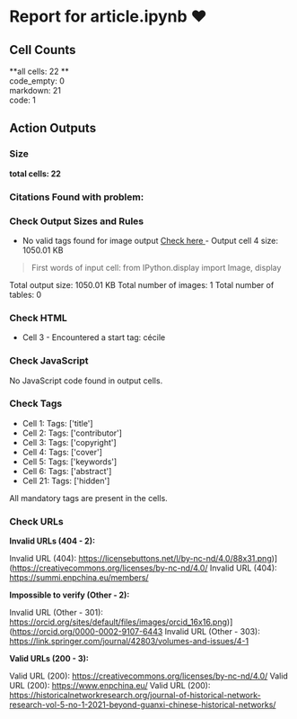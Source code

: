# Report for article.ipynb ❤ 

## Cell Counts   
**all cells: 22 **  
code_empty: 0   
markdown: 21   
code: 1   

## Action Outputs

### Size
**total cells: 22**

### Citations Found with problem:


### Check Output Sizes and Rules
  - No valid tags found for image output  [Check here ](https://journalofdigitalhistory.org/en/notebook-viewer/JTJGcHJveHktZ2l0aHVidXNlcmNvbnRlbnQlMkZqZGgtb2JzZXJ2ZXIlMkZOcFF2VVRrUkNGNVQlMkZtYWluJTJGYXJ0aWNsZS5pcHluYg==?idx=4)- Output cell 4 size: 1050.01 KB
> First words of input cell: from IPython.display import Image, display

Total output size: 1050.01 KB
Total number of images: 1
Total number of tables: 0

### Check HTML
- Cell 3 - Encountered a start tag: cécile


### Check JavaScript
No JavaScript code found in output cells.


### Check Tags
- Cell 1: Tags: ['title']
- Cell 2: Tags: ['contributor']
- Cell 3: Tags: ['copyright']
- Cell 4: Tags: ['cover']
- Cell 5: Tags: ['keywords']
- Cell 6: Tags: ['abstract']
- Cell 21: Tags: ['hidden']

All mandatory tags are present in the cells.


### Check URLs

**Invalid URLs (404 - 2):**

Invalid URL (404): https://licensebuttons.net/l/by-nc-nd/4.0/88x31.png)](https://creativecommons.org/licenses/by-nc-nd/4.0/
Invalid URL (404): https://summi.enpchina.eu/members/

**Impossible to verify (Other - 2):**

Invalid URL (Other - 301): https://orcid.org/sites/default/files/images/orcid_16x16.png)](https://orcid.org/0000-0002-9107-6443
Invalid URL (Other - 303): https://link.springer.com/journal/42803/volumes-and-issues/4-1

**Valid URLs (200 - 3):**

Valid URL (200): https://creativecommons.org/licenses/by-nc-nd/4.0/
Valid URL (200): https://www.enpchina.eu/
Valid URL (200): https://historicalnetworkresearch.org/journal-of-historical-network-research-vol-5-no-1-2021-beyond-guanxi-chinese-historical-networks/


